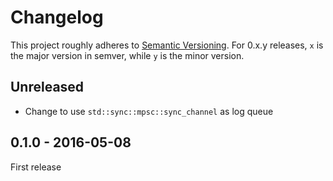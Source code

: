 # Changelog

This project roughly adheres to [Semantic Versioning](http://semver.org/). For 0.x.y releases, `x` is the major version in semver, while `y` is the minor version.

## Unreleased

* Change to use `std::sync::mpsc::sync_channel` as log queue

## 0.1.0 - 2016-05-08

First release
